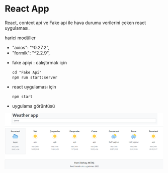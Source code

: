 # React App

React,  context api ve Fake api ile hava durumu verilerini çeken react uygulaması.

harici modüller 

- "axios": "^0.27.2",
- "formik": "^2.2.9",


* fake apiyi : calıştırmak için

      cd "Fake Api"
      npm run start:server

* react uygulaması için

      npm start


* uygulama görüntüsü

![Cevap1](Screenshot_1.png)